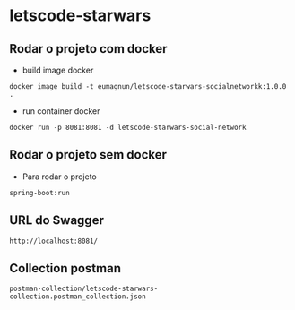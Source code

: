 # letscode-starwars

## Rodar o projeto com docker

* build image docker
```
docker image build -t eumagnun/letscode-starwars-socialnetworkk:1.0.0 .
```

* run container docker
```
docker run -p 8081:8081 -d letscode-starwars-social-network
```


## Rodar o projeto sem docker
* Para rodar o projeto
```
spring-boot:run
```

## URL do Swagger
```
http://localhost:8081/
```


## Collection postman

```
postman-collection/letscode-starwars-collection.postman_collection.json
```


